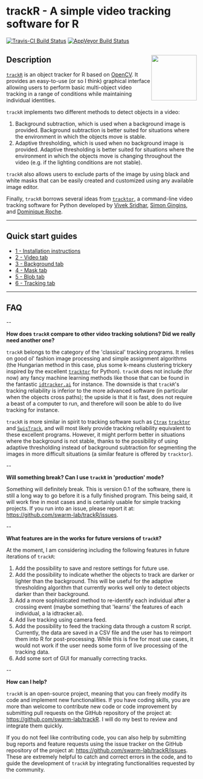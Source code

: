 # trackR - A simple video tracking software for R

[![Travis-CI Build Status](https://travis-ci.org/swarm-lab/trackR.svg?branch=master)](https://travis-ci.org/swarm-lab/trackR)
[![AppVeyor Build Status](https://ci.appveyor.com/api/projects/status/github/swarm-lab/trackR?branch=master&svg=true)](https://ci.appveyor.com/project/swarm-lab/trackR)

## Description <img src="https://github.com/swarm-lab/trackR/tree/master/docs/reference/figures/logo.png" align="right" alt="" width="120" />

[`trackR`](https://github.com/swarm-lab/trackR) is an object tracker for R based 
on [OpenCV](https://opencv.org/). It provides an easy-to-use (or so I think) 
graphical interface allowing users to perform basic multi-object video tracking 
in a range of conditions while maintaining individual identities.

`trackR` implements two different methods to detect objects in a video:
1. Background subtraction, which is used when a background image is provided. 
Background subtraction is better suited for situations where the environment in 
which the objects move is stable. 
2. Adaptive thresholding, which is used when no background image is provided. 
Adaptive thresholding is better suited for situations where the environment in 
which the objects move is changing throughout the video (e.g. if the lighting 
conditions are not stable).

`trackR` also allows users to exclude parts of the image by using black and 
white masks that can be easily created and customized using any available image 
editor. 

Finally, `trackR` borrows several ideas from [`tracktor`](https://github.com/vivekhsridhar/tracktor), 
a command-line video tracking software for Python developed by 
[Vivek Sridhar](https://vhsridhar.wordpress.com/), [Simon Gingins](http://www.simongingins.com/), 
and [Dominique Roche](http://dominiqueroche.weebly.com/). 

---

## Quick start guides

+ [1 - Installation instructions](https://swarm-lab.github.io/trackR/articles/z1_install.html)
+ [2 - Video tab](https://swarm-lab.github.io/trackR/articles/z2_video.html)
+ [3 - Background tab](https://swarm-lab.github.io/trackR/articles/z3_background.html)
+ [4 - Mask tab](https://swarm-lab.github.io/trackR/articles/z4_mask.html)
+ [5 - Blob tab](https://swarm-lab.github.io/trackR/articles/z5_blob.html)
+ [6 - Tracking tab](https://swarm-lab.github.io/trackR/articles/z6_tracking.html)

---

## FAQ

--

**How does `trackR` compare to other video tracking solutions? Did we really need another one?**

`trackR` belongs to the category of the 'classical' tracking programs. It relies 
on good ol' fashion image processing and simple assignment algorithms (the 
Hungarian method in this case, plus some k-means clustering trickery inspired by 
the excellent [`tracktor`](https://github.com/vivekhsridhar/tracktor) for Python). 
`trackR` does not include (for now) any fancy machine learning methods like those 
that can be found in the fantastic [`idtracker.ai`](http://idtracker.ai/) for 
instance. The downside is that `trackR`'s tracking reliability is inferior to 
the more advanced software (in particular when the objects cross paths); the 
upside is that it is fast, does not require a beast of a computer to run, and 
therefore will soon be able to do live tracking for instance. 

`trackR` is more similar in spirit to tracking software such as [`Ctrax`](http://ctrax.sourceforge.net/) 
[`tracktor`](https://github.com/vivekhsridhar/tracktor) and
[`SwisTrack`](https://en.wikibooks.org/wiki/SwisTrack), and will most likely 
provide tracking reliability equivalent to these excellent programs. However, it 
might perform better in situations where the background is not stable, thanks to 
the possibility of using adaptive thresholding instead of background subtraction
for segmenting the images in more difficult situations (a similar feature is 
offered by `tracktor`). 

-- 

**Will something break? Can I use `trackR` in 'production' mode?** 

Something will definitely break. This is version 0.1 of the software, there is 
still a long way to go before it is a fully finished program. This being said, it 
will work fine in most cases and is certainly usable for simple tracking projects.
If you run into an issue, please report it at: https://github.com/swarm-lab/trackR/issues.

--

**What features are in the works for future versions of `trackR`?**

At the moment, I am considering including the following features in future 
iterations of `trackR`:

1. Add the possibility to save and restore settings for future use. 
2. Add the possibility to indicate whether the objects to track are darker or 
  lighter than the background. This will be useful for the adaptive thresholding 
  algorithm that currently works well only to detect objects darker than their 
  background. 
3. Add a more sophisticated method to re-identify each individual after a
  crossing event (maybe something that 'learns' the features of each individual, 
  a la idtracker.ai).
4. Add live tracking using camera feed. 
5. Add the possibility to feed the tracking data through a custom R script. 
  Currently, the data are saved in a CSV file and the user has to reimport them
  into R for post-processing. While this is fine for most use cases, it would not 
  work if the user needs some form of live processing of the tracking data. 
6. Add some sort of GUI for manually correcting tracks.

--

**How can I help?**

`trackR` is an open-source project, meaning that you can freely modify its code
and implement new functionalities. If you have coding skills, you are more than 
welcome to contribute new code or code improvement by submitting pull requests 
on the GitHub repository of the project at: https://github.com/swarm-lab/trackR. 
I will do my best to review and integrate them quickly. 

If you do not feel like contributing code, you can also help by submitting bug 
reports and feature requests using the issue tracker on the GitHub repository of 
the project at: https://github.com/swarm-lab/trackR/issues. These are extremely 
helpful to catch and correct errors in the code, and to guide the development of 
`trackR` by integrating functionalities requested by the community. 
